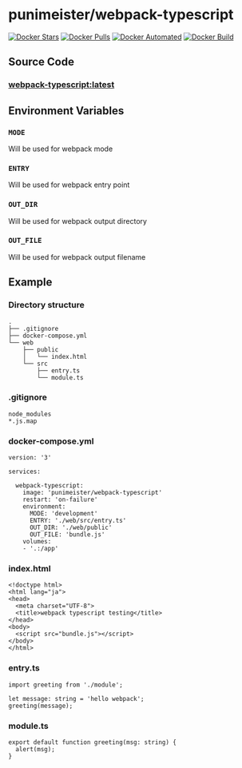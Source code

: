 # punimeister/webpack-typescript

[![Docker Stars](https://img.shields.io/docker/stars/punimeister/webpack-typescript.svg)](https://hub.docker.com/r/punimeister/webpack-typescript/)
[![Docker Pulls](https://img.shields.io/docker/pulls/punimeister/webpack-typescript.svg)](https://hub.docker.com/r/punimeister/webpack-typescript/)
[![Docker Automated](https://img.shields.io/docker/automated/punimeister/webpack-typescript.svg)](https://hub.docker.com/r/punimeister/webpack-typescript/)
[![Docker Build](https://img.shields.io/docker/build/punimeister/webpack-typescript.svg)](https://hub.docker.com/r/punimeister/webpack-typescript/)

## Source Code

### [webpack-typescript:latest](https://github.com/punimeister/docker-webpack-typescript/tree/master/latest)

## Environment Variables

### `MODE`

Will be used for webpack mode

### `ENTRY`

Will be used for webpack entry point

### `OUT_DIR`

Will be used for webpack output directory

### `OUT_FILE`

Will be used for webpack output filename

## Example

### Directory structure

```
.
├── .gitignore
├── docker-compose.yml
└── web
    ├── public
    │   └── index.html
    └── src
        ├── entry.ts
        └── module.ts
```

### .gitignore

```
node_modules
*.js.map
```

### docker-compose.yml

```
version: '3'

services:

  webpack-typescript:
    image: 'punimeister/webpack-typescript'
    restart: 'on-failure'
    environment:
      MODE: 'development'
      ENTRY: './web/src/entry.ts'
      OUT_DIR: './web/public'
      OUT_FILE: 'bundle.js'
    volumes:
    - '.:/app'
```

### index.html

```
<!doctype html>
<html lang="ja">
<head>
  <meta charset="UTF-8">
  <title>webpack typescript testing</title>
</head>
<body>
  <script src="bundle.js"></script>
</body>
</html>
```

### entry.ts

```
import greeting from './module';

let message: string = 'hello webpack';
greeting(message);
```

### module.ts

```
export default function greeting(msg: string) {
  alert(msg);
}
```
